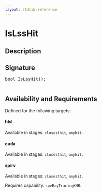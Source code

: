 ```yaml
---
layout: stdlib-reference
---
```


# IsLssHit

## Description





## Signature 

<pre>
<span class="code_keyword">bool</span> <a href="islsshit-025.html">IsLssHit</a>();

</pre>

## Availability and Requirements

Defined for the following targets:

#### hlsl
Available in stages: `closesthit`, `anyhit`.

#### cuda
Available in stages: `closesthit`, `anyhit`.

#### spirv
Available in stages: `closesthit`, `anyhit`.

Requires capability: `spvRayTracingKHR`.


